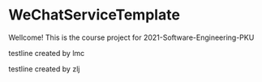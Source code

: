 # WeChatServiceTemplate
Wellcome!
This is the course project for 2021-Software-Engineering-PKU

testline created by lmc

testline created by zlj

